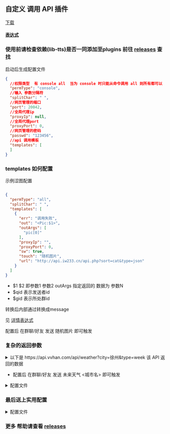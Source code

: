 ## 自定义 调用 API 插件

[下载](https://github.com/gdpl2112/MiraiCallApiPlugin/releases)

#### [表达式](./updataLog/expression.md)

### **使用前请检查依赖(lib-tts)是否一同添加至plugins 前往 [releases](https://github.com/Kloping/Mirai_Plugins_Auto_Reply/releases) 查找**

启动后生成配置文件

```json
{
  //权限类型  有 console all  当为 console 时只能从命令调用 all 则所有都可以
  "permType": "console",
  //输入 参数分隔符
  "splitChar": " ",
  //网页管理的端口
  "port": 20042,
  //全局代理ip
  "proxyIp": null,
  //全局代理port
  "proxyPort": 0,
  //网页管理的密码
  "passwd": "123456",
  //api 调用模板
  "templates": [
  ]
}
```

### templates 如何配置

示例涩图配置

```json

{
  "permType": "all",
  "splitChar": " ",
  "templates": [
    {
      "err": "调用失败",
      "out": "<Pic:$1>",
      "outArgs": [
        "pic[0]"
      ],
      "proxyIp": "",
      "proxyPort": 0,
      "sw": true,
      "touch": "随机图片",
      "url": "http://api.iw233.cn/api.php?sort=cat&type=json"
    }
  ]
}
```

- $1 $2 即参数1 参数2 outArgs 指定返回的 数据为 参数N
- $qid 表示发送者id
- $gid 表示所处群id

转换后内部通过转换成message

见 [详情表达式](https://github.com/gdpl2112/MiraiCallApiPlugin#%E8%A1%A8%E8%BE%BE%E5%BC%8F)

配置后 在群聊/好友 发送 随机图片 即可触发

### 复杂的返回参数

<details> 
<summary>
以下是 https://api.vvhan.com/api/weather?city=徐州&type=week 该 API 返回的数据
</summary>

```json
{
  "data": {
    "yesterday": {
      "date": "30日星期三",
      "high": "高温 4℃",
      "fx": "西南风",
      "low": "低温 -1℃",
      "fl": "",
      "type": "雨夹雪"
    },
    "city": "西安",
    "forecast": [
      {
        "date": "31日星期四",
        "high": "高温 7℃",
        "fengli": "",
        "low": "低温 -6℃",
        "fengxiang": "西南风",
        "type": "小雪"
      },
      {
        "date": "1日星期五",
        "high": "高温 7℃",
        "fengli": "",
        "low": "低温 -4℃",
        "fengxiang": "东北风",
        "type": "多云"
      },
      {
        "date": "2日星期六",
        "high": "高温 7℃",
        "fengli": "",
        "low": "低温 -3℃",
        "fengxiang": "西南风",
        "type": "多云"
      },
      {
        "date": "3日星期天",
        "high": "高温 10℃",
        "fengli": "",
        "low": "低温 -1℃",
        "fengxiang": "南风",
        "type": "多云"
      },
      {
        "date": "4日星期一",
        "high": "高温 8℃",
        "fengli": "",
        "low": "低温 -3℃",
        "fengxiang": "东北风",
        "type": "多云"
      }
    ],
    "ganmao": "昼夜温差很大，易发生感冒，请注意适当增减衣服，加强自我防护避免感冒。",
    "wendu": "2"
  },
  "status": 1000,
  "desc": "OK"
}
```

</details> 

- 配置后 在群聊/好友 发送 未来天气 <城市名> 即可触发

<details> 
<summary>配置文件</summary> 

```json

{
  "permType": "all",
  "splitChar": " ",
  "templates": [
    {
      "out": "$1:$2\n$3:$4\n$5:$6\n",
      "outArgs": [
        "data.forecast[0].date",
        "data.forecast[0].type",
        "data.forecast[1].date",
        "data.forecast[1].type",
        "data.forecast[2].date",
        "data.forecast[2].type"
      ],
      "touch": "未来天气",
      "url": "https://api.vvhan.com/api/weather?city=$1&type=week",
      "err": "天气查询失败"
    }
  ]
}
```

</details> 

### 最后送上实用配置

<details> 
<summary>配置文件</summary> 

```json
{
  "passwd": "123456",
  "permType": "all",
  "port": 20042,
  "proxyIp": null,
  "proxyPort": 0,
  "splitChar": " ",
  "templates": [
    {
      "err": "天气查询失败",
      "out": "<At:$qid>\n$1:$2\n$3:$4\n$5:$6\n",
      "outArgs": [
        "data.forecast[0].date",
        "data.forecast[0].type",
        "data.forecast[1].date",
        "data.forecast[1].type",
        "data.forecast[2].date",
        "data.forecast[2].type"
      ],
      "proxyIp": "",
      "proxyPort": 0,
      "sw": true,
      "touch": "未来天气",
      "url": "https://api.vvhan.com/api/weather?city=$1&type=week"
    },
    {
      "err": "调用失败",
      "out": "<Pic:$1>",
      "outArgs": [
        "pic[0]"
      ],
      "proxyIp": "",
      "proxyPort": 0,
      "sw": true,
      "touch": "随机图片",
      "url": "http://api.iw233.cn/api.php?sort=cat&type=json"
    },
    {
      "err": "调用失败",
      "out": "<Pic:$1>",
      "outArgs": [
        "$url"
      ],
      "proxyIp": "",
      "proxyPort": 0,
      "sw": true,
      "touch": "需要ta吗",
      "url": "https://ovooa.com/API/face_need/?QQ=$number"
    },
    {
      "err": "调用失败",
      "out": "<Pic:$1>",
      "outArgs": [
        "[]"
      ],
      "proxyIp": "",
      "proxyPort": 0,
      "sw": true,
      "touch": "快手图集",
      "url": "http://kloping.top/api/search/parseImgs?url=$1&type=ks"
    },
    {
      "err": "调用失败",
      "out": "<Pic:$1>",
      "outArgs": [
        "data.[]"
      ],
      "proxyIp": "",
      "proxyPort": 0,
      "sw": true,
      "touch": "堆糖搜图",
      "url": "http://kloping.top/api/search/pic?keyword=$1&num=3&type=duit"
    },
    {
      "err": "调用失败",
      "out": "<Music:KugouMusic,$1,$2,https://www.kugou.com/,$3,$4>",
      "outArgs": [
        "data[0].media_name",
        "data[0].author_name",
        "data[0].imgUrl",
        "data[0].songUrl"
      ],
      "proxyIp": "",
      "proxyPort": 0,
      "sw": true,
      "touch": "酷狗点歌",
      "url": "http://kloping.top/api/search/song?keyword=$1&type=kugou&n=2"
    },
    {
      "err": null,
      "out": "<At:$qid>\n$1",
      "outArgs": [
        "$all"
      ],
      "proxyIp": "",
      "proxyPort": 0,
      "sw": true,
      "touch": "/ping",
      "url": "https://xian.txma.cn/API/sping.php?url=$1"
    },
    {
      "err": null,
      "out": "id：$1\n来自群$2\n的$3\n时间：$call(http://kloping.top/stamp2time?stamp=$4&time=)\n昵称：$5\n信息：$6\n剩余捡起次数：$7",
      "outArgs": [
        "id",
        "gid",
        "sid",
        "time",
        "name",
        "message",
        "state"
      ],
      "proxyIp": "",
      "proxyPort": 0,
      "sw": true,
      "touch": "/捡瓶子",
      "url": "http://kloping.top/api/pickUpBottle"
    }
  ]
}
```

</details> 

### 更多 帮助请查看 [releases](https://github.com/gdpl2112/MiraiCallApiPlugin/releases)
